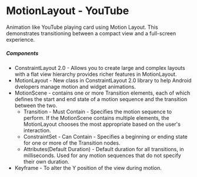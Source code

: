 # MotionLayout - YouTube

Animation like YouTube playing card using Motion Layout. This demonstrates transitioning between a compact view and a full-screen experience.


##### Components
* ConstraintLayout 2.0 - Allows you to create large and complex layouts with a flat view hierarchy provides richer features in MotionLayout.
* MotionLayout - New class in ConstraintLayout 2.0 library to help Android dvelopers manage motion and widget animations.
* MotionScene - contains one or more Transition elements, each of which defines the start and end state of a motion sequence and the transition between the two.
  * Transition - Must Contain - Specifies the motion sequence to perform. If the MotionScene contains multiple <Transition> elements, the MotionLayout chooses the most appropriate based on the user's interaction.
  * ConstraintSet - Can Contain - Specifies a beginning or ending state for one or more of the Transition nodes.
  * Attributes(Default Duration) - Default duration for all transitions, in milliseconds. Used for any motion sequences that do not specify their own duration.
* Keyframe - To alter the Y position of the view during motion.

